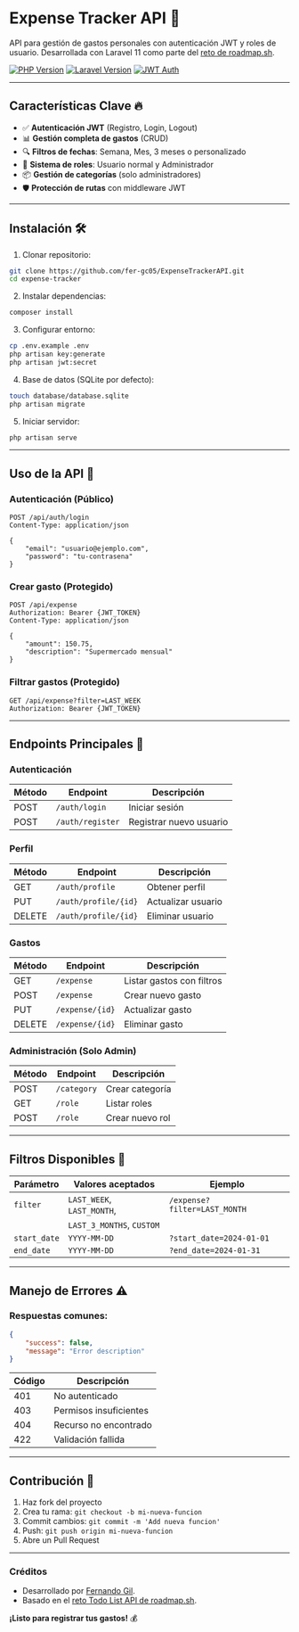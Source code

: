 # Expense Tracker API 💸

API para gestión de gastos personales con autenticación JWT y roles de usuario. Desarrollada con Laravel 11 como parte del [reto de roadmap.sh](https://roadmap.sh/projects/expense-tracker-api).

[![PHP Version](https://img.shields.io/badge/PHP-8.2%2B-777BB4?logo=php)](https://php.net/)
[![Laravel Version](https://img.shields.io/badge/Laravel-11.x-FF2D20?logo=laravel)](https://laravel.com)
[![JWT Auth](https://img.shields.io/badge/JWT-Auth-critical?logo=JSON%20web%20tokens)](https://jwt.io)

---

## Características Clave 🔥

- ✅ **Autenticación JWT** (Registro, Login, Logout)
- 📊 **Gestión completa de gastos** (CRUD)
- 🔍 **Filtros de fechas**: Semana, Mes, 3 meses o personalizado
- 👮 **Sistema de roles**: Usuario normal y Administrador
- 📦 **Gestión de categorías** (solo administradores)
- 🛡️ **Protección de rutas** con middleware JWT

---

## Instalación 🛠️

1. Clonar repositorio:
```bash
git clone https://github.com/fer-gc05/ExpenseTrackerAPI.git
cd expense-tracker
```

2. Instalar dependencias:
```bash
composer install
```

3. Configurar entorno:
```bash
cp .env.example .env
php artisan key:generate
php artisan jwt:secret
```

4. Base de datos (SQLite por defecto):
```bash
touch database/database.sqlite
php artisan migrate
```

5. Iniciar servidor:
```bash
php artisan serve
```

---

## Uso de la API 📡

### Autenticación (Público)
```http
POST /api/auth/login
Content-Type: application/json

{
    "email": "usuario@ejemplo.com",
    "password": "tu-contrasena"
}
```

### Crear gasto (Protegido)
```http
POST /api/expense
Authorization: Bearer {JWT_TOKEN}
Content-Type: application/json

{
    "amount": 150.75,
    "description": "Supermercado mensual"
}
```

### Filtrar gastos (Protegido)
```http
GET /api/expense?filter=LAST_WEEK
Authorization: Bearer {JWT_TOKEN}
```

---

## Endpoints Principales 📌

### Autenticación
| Método | Endpoint          | Descripción                 |
|--------|-------------------|-----------------------------|
| POST   | `/auth/login`     | Iniciar sesión              |
| POST   | `/auth/register`  | Registrar nuevo usuario     |

### Perfil
| Método | Endpoint               | Descripción                 |
|--------|------------------------|-----------------------------|
| GET    | `/auth/profile`        | Obtener perfil              |
| PUT    | `/auth/profile/{id}`   | Actualizar usuario          |
| DELETE | `/auth/profile/{id}`   | Eliminar usuario            |

### Gastos
| Método | Endpoint          | Descripción                 |
|--------|-------------------|-----------------------------|
| GET    | `/expense`        | Listar gastos con filtros   |
| POST   | `/expense`        | Crear nuevo gasto           |
| PUT    | `/expense/{id}`   | Actualizar gasto            |
| DELETE | `/expense/{id}`   | Eliminar gasto              |

### Administración (Solo Admin)
| Método | Endpoint          | Descripción                 |
|--------|-------------------|-----------------------------|
| POST   | `/category`       | Crear categoría             |
| GET    | `/role`           | Listar roles                |
| POST   | `/role`           | Crear nuevo rol             |

---

## Filtros Disponibles 🔎

| Parámetro  | Valores aceptados             | Ejemplo                      |
|------------|--------------------------------|------------------------------|
| `filter`   | `LAST_WEEK`, `LAST_MONTH`,    | `/expense?filter=LAST_MONTH` |
|            | `LAST_3_MONTHS`, `CUSTOM`     |                              |
| `start_date` | `YYYY-MM-DD`                | `?start_date=2024-01-01`     |
| `end_date`   | `YYYY-MM-DD`                | `?end_date=2024-01-31`       |

---

## Manejo de Errores ⚠️

### Respuestas comunes:
```json
{
    "success": false,
    "message": "Error description"
}
```

| Código | Descripción                  |
|--------|------------------------------|
| 401    | No autenticado               |
| 403    | Permisos insuficientes       |
| 404    | Recurso no encontrado        |
| 422    | Validación fallida           |

---

## Contribución 🤝

1. Haz fork del proyecto
2. Crea tu rama: `git checkout -b mi-nueva-funcion`
3. Commit cambios: `git commit -m 'Add nueva funcion'`
4. Push: `git push origin mi-nueva-funcion`
5. Abre un Pull Request

---

### Créditos
- Desarrollado por [Fernando Gil](https://github.com/tu-usuario).
- Basado en el [reto Todo List API de roadmap.sh](https://roadmap.sh/projects/expense-tracker-api).

**¡Listo para registrar tus gastos!** 💰
